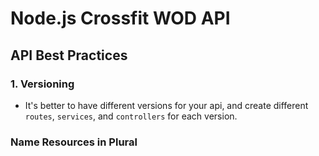 # Node.js Crossfit WOD API

## API Best Practices

### 1. Versioning

- It's better to have different versions for your api, and create different `routes`, `services`, and `controllers` for each version.

### Name Resources in Plural
